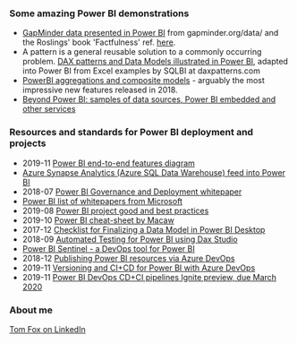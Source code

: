 ### Some amazing Power BI demonstrations

- [GapMinder data presented in Power BI](https://beyondpowerbi.com/PowerBI-samples-GapMinder/) 
  from gapminder.org/data/ and the Roslings' book 'Factfulness' ref. [here](https://en.wikipedia.org/wiki/Factfulness:_Ten_Reasons_We%27re_Wrong_About_the_World_%E2%80%93_and_Why_Things_Are_Better_Than_You_Think).
- A pattern is a general reusable solution to a commonly occurring problem.  [DAX patterns and Data Models illustrated in Power BI](https://beyondpowerbi.com/Power-BI-samples-DAX-patterns/), adapted into Power BI from Excel examples by SQLBI at daxpatterns.com
- [PowerBI aggregations and composite models](https://beyondpowerbi.com/PowerBI-aggregations-composite-models/) - arguably the most impressive new features released in 2018.
- [Beyond Power BI: samples of data sources, Power BI embedded and other services](https://beyondpowerbi.com/Power-BI-integrations)
  
### Resources and standards for Power BI deployment and projects

- 2019-11 [Power BI end-to-end features diagram](https://www.coatesdatastrategies.com/s/PowerBIEndToEndDiagram_MelissaCoates.pdf)
- [Azure Synapse Analytics (Azure SQL Data Warehouse) feed into Power BI](https://azure.microsoft.com/en-gb/services/synapse-analytics/)
- 2018-07 [Power BI Governance and Deployment whitepaper](https://docs.microsoft.com/en-gb/power-bi/service-admin-governance)
- [Power BI list of whitepapers from Microsoft](https://docs.microsoft.com/en-gb/power-bi/whitepapers)
- 2019-08 [Power BI project good and best practices](https://sqlserverbi.blog/2019/08/24/power-bi-project-good-and-best-practices/)
- 2019-10 [Power BI cheat-sheet by Macaw](https://bit.ly/cheatsheetpbi)
- 2017-12 [Checklist for Finalizing a Data Model in Power BI Desktop](https://www.sqlchick.com/entries/2017/12/23/checklist-for-finalizing-a-data-model-in-power-bi-desktop)
- 2018-09 [Automated Testing for Power BI using Dax Studio](https://powerpivotpro.com/2018/09/automated-testing-using-dax-for-power-bi/)
- [Power BI Sentinel - a DevOps tool for Power BI](https://www.powerbisentinel.com/power-bi-devops/)
- 2018-12 [Publishing Power BI resources via Azure DevOps](https://msftplayground.com/2018/12/administrating-and-publishing-power-bi-resources-via-azure-devops/)
- 2019-11 [Versioning and CI+CD for Power BI with Azure DevOps](https://data-marc.com/2019/11/12/versioning-and-ci-cd-for-power-bi-with-azure-devops/)
- 2019-11 [Power BI DevOps CD+CI pipelines Ignite preview, due March 2020](https://myignite.techcommunity.microsoft.com/sessions/83502?source=sessions)


### About me
[Tom Fox on LinkedIn](https://www.linkedin.com/in/tomfox247/)
